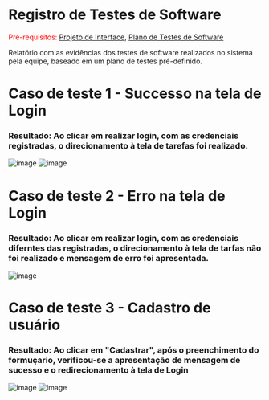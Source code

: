 # Registro de Testes de Software

<span style="color:red">Pré-requisitos: <a href="3-Projeto de Interface.md"> Projeto de Interface</a></span>, <a href="8-Plano de Testes de Software.md"> Plano de Testes de Software</a>

Relatório com as evidências dos testes de software realizados no sistema pela equipe, baseado em um plano de testes pré-definido.


# Caso de teste 1 - Successo na tela de Login

### Resultado: Ao clicar em realizar login, com as credenciais registradas, o direcionamento à tela de tarefas foi realizado.

![image](https://github.com/ICEI-PUC-Minas-PMV-ADS/pmv-ads-2023-1-e1-proj-web-t12-planejamento-diario/assets/98063900/0e6e5e84-2893-4c96-ad83-776f6f4e1414)
![image](https://github.com/ICEI-PUC-Minas-PMV-ADS/pmv-ads-2023-1-e1-proj-web-t12-planejamento-diario/assets/98063900/eea7c081-934f-4b93-b2dc-38fed2615615)

# Caso de teste 2 - Erro na tela de Login

### Resultado: Ao clicar em realizar login, com as credenciais diferntes das registradas, o direcionamento à tela de tarfas não foi realizado e mensagem de erro foi apresentada.

![image](https://github.com/ICEI-PUC-Minas-PMV-ADS/pmv-ads-2023-1-e1-proj-web-t12-planejamento-diario/assets/98063900/746830e4-3f07-4636-b7d3-2c3beac250c8)

# Caso de teste 3 - Cadastro de usuário

### Resultado: Ao clicar em "Cadastrar", após o preenchimento do formuçario, verificou-se a apresentação de mensagem de sucesso e o redirecionamento à tela de Login

![image](https://github.com/ICEI-PUC-Minas-PMV-ADS/pmv-ads-2023-1-e1-proj-web-t12-planejamento-diario/assets/98063900/2230bca6-c3b0-48c9-81bd-8faf16510f91)
![image](https://github.com/ICEI-PUC-Minas-PMV-ADS/pmv-ads-2023-1-e1-proj-web-t12-planejamento-diario/assets/98063900/86175518-b2f6-452b-bc15-1eb68785e3eb)
